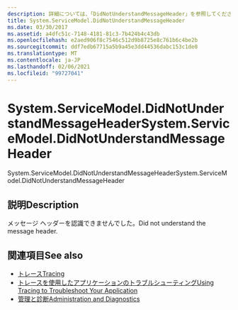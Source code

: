 ```yaml
---
description: 詳細については、「DidNotUnderstandMessageHeader」を参照してください。
title: System.ServiceModel.DidNotUnderstandMessageHeader
ms.date: 03/30/2017
ms.assetid: a4dfc51c-7148-4181-81c3-7b424b4c43db
ms.openlocfilehash: e2aed906f8c7546c512d9b8725e8c761b6c4be2b
ms.sourcegitcommit: ddf7edb67715a5b9a45e3dd44536dabc153c1de0
ms.translationtype: MT
ms.contentlocale: ja-JP
ms.lasthandoff: 02/06/2021
ms.locfileid: "99727041"
---
```

# <a name="systemservicemodeldidnotunderstandmessageheader"></a><span data-ttu-id="546ef-103">System.ServiceModel.DidNotUnderstandMessageHeader</span><span class="sxs-lookup"><span data-stu-id="546ef-103">System.ServiceModel.DidNotUnderstandMessageHeader</span></span>

<span data-ttu-id="546ef-104">System.ServiceModel.DidNotUnderstandMessageHeader</span><span class="sxs-lookup"><span data-stu-id="546ef-104">System.ServiceModel.DidNotUnderstandMessageHeader</span></span>  
  
## <a name="description"></a><span data-ttu-id="546ef-105">説明</span><span class="sxs-lookup"><span data-stu-id="546ef-105">Description</span></span>  

 <span data-ttu-id="546ef-106">メッセージ ヘッダーを認識できませんでした。</span><span class="sxs-lookup"><span data-stu-id="546ef-106">Did not understand the message header.</span></span>  
  
## <a name="see-also"></a><span data-ttu-id="546ef-107">関連項目</span><span class="sxs-lookup"><span data-stu-id="546ef-107">See also</span></span>

- [<span data-ttu-id="546ef-108">トレース</span><span class="sxs-lookup"><span data-stu-id="546ef-108">Tracing</span></span>](index.md)
- [<span data-ttu-id="546ef-109">トレースを使用したアプリケーションのトラブルシューティング</span><span class="sxs-lookup"><span data-stu-id="546ef-109">Using Tracing to Troubleshoot Your Application</span></span>](using-tracing-to-troubleshoot-your-application.md)
- [<span data-ttu-id="546ef-110">管理と診断</span><span class="sxs-lookup"><span data-stu-id="546ef-110">Administration and Diagnostics</span></span>](../index.md)
